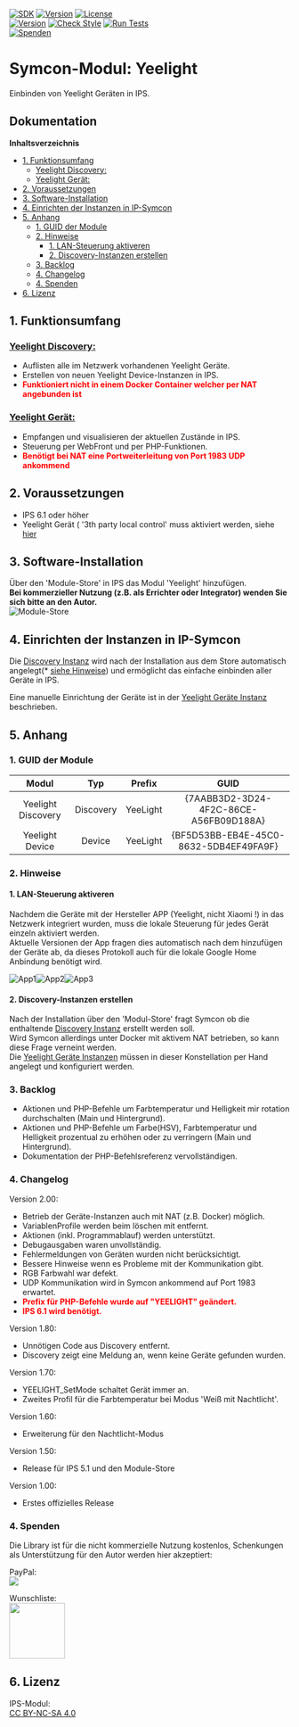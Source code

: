 [![SDK](https://img.shields.io/badge/Symcon-PHPModul-red.svg)](https://www.symcon.de/service/dokumentation/entwicklerbereich/sdk-tools/sdk-php/)
[![Version](https://img.shields.io/badge/Modul%20Version-2.00-blue.svg)](https://community.symcon.de/t/modul-xiaomi-yeelight-color-bulb/45887)
[![License](https://img.shields.io/badge/License-CC%20BY--NC--SA%204.0-green.svg)](https://creativecommons.org/licenses/by-nc-sa/4.0/)  
[![Version](https://img.shields.io/badge/Symcon%20Version-6.1%20%3E-green.svg)](https://www.symcon.de/service/dokumentation/installation/migrationen/v60-v61-q1-2022/)
[![Check Style](https://github.com/Nall-chan/Yeelight/workflows/Check%20Style/badge.svg)](https://github.com/Nall-chan/Yeelight/actions) [![Run Tests](https://github.com/Nall-chan/Yeelight/workflows/Run%20Tests/badge.svg)](https://github.com/Nall-chan/Yeelight/actions)  
[![Spenden](https://www.paypalobjects.com/de_DE/DE/i/btn/btn_donate_SM.gif)](#2-spenden)  

# Symcon-Modul: Yeelight <!-- omit in toc -->

Einbinden von Yeelight Geräten in IPS.  

## Dokumentation <!-- omit in toc -->

**Inhaltsverzeichnis**

- [1. Funktionsumfang](#1-funktionsumfang)
  - [Yeelight Discovery:](#yeelight-discovery)
  - [Yeelight Gerät:](#yeelight-gerät)
- [2. Voraussetzungen](#2-voraussetzungen)
- [3. Software-Installation](#3-software-installation)
- [4. Einrichten der Instanzen in IP-Symcon](#4-einrichten-der-instanzen-in-ip-symcon)
- [5. Anhang](#5-anhang)
  - [1. GUID der Module](#1-guid-der-module)
  - [2. Hinweise](#2-hinweise)
    - [1. LAN-Steuerung aktiveren](#1-lan-steuerung-aktiveren)
    - [2. Discovery-Instanzen erstellen](#2-discovery-instanzen-erstellen)
  - [3. Backlog](#3-backlog)
  - [4. Changelog](#4-changelog)
  - [4. Spenden](#4-spenden)
- [6. Lizenz](#6-lizenz)

## 1. Funktionsumfang


### [Yeelight Discovery:](YeelightDiscovery/)  

 - Auflisten alle im Netzwerk vorhandenen Yeelight Geräte.  
 - Erstellen von neuen Yeelight Device-Instanzen in IPS.  
 - <span style="color:red">**Funktioniert nicht in einem Docker Container welcher per NAT angebunden ist**</span>

### [Yeelight Gerät:](YeelightDevice/)  

 - Empfangen und visualisieren der aktuellen Zustände in IPS.  
 - Steuerung per WebFront und per PHP-Funktionen. 
 - <span style="color:red">**Benötigt bei NAT eine Portweiterleitung von Port 1983 UDP ankommend**</span> 

## 2. Voraussetzungen

 - IPS 6.1 oder höher  
 - Yeelight Gerät ( '3th party local control' muss aktiviert werden, siehe [hier](#1-lan-steuerung-aktiveren)   

## 3. Software-Installation

  Über den 'Module-Store' in IPS das Modul 'Yeelight' hinzufügen.  
   **Bei kommerzieller Nutzung (z.B. als Errichter oder Integrator) wenden Sie sich bitte an den Autor.**  
![Module-Store](imgs/install.png) 

## 4. Einrichten der Instanzen in IP-Symcon

Die [Discovery Instanz](YeelightDiscovery/) wird nach der Installation aus dem Store automatisch angelegt(* [siehe Hinweise](#2-discovery-instanzen-erstellen)) und ermöglicht das einfache einbinden aller Geräte in IPS.  

Eine manuelle Einrichtung der Geräte ist in der [Yeelight Geräte Instanz](YeelightDevice/) beschrieben.  

## 5. Anhang

###  1. GUID der Module

 
|       Modul        |    Typ    |  Prefix  |                  GUID                  |
| :----------------: | :-------: | :------: | :------------------------------------: |
| Yeelight Discovery | Discovery | YeeLight | {7AABB3D2-3D24-4F2C-86CE-A56FB09D188A} |
|  Yeelight Device   |  Device   | YeeLight | {BF5D53BB-EB4E-45C0-8632-5DB4EF49FA9F} |


### 2. Hinweise  

#### 1. LAN-Steuerung aktiveren  

Nachdem die Geräte mit der Hersteller APP (Yeelight, nicht Xiaomi !) in das Netzwerk integriert wurden, muss die lokale Steuerung für jedes Gerät einzeln aktiviert werden.  
Aktuelle Versionen der App fragen dies automatisch nach dem hinzufügen der Geräte ab, da dieses Protokoll auch für die lokale Google Home Anbindung benötigt wird.

![App1](imgs/app1.png)![App2](imgs/app2.png)![App3](imgs/app3.png)  

#### 2. Discovery-Instanzen erstellen  

Nach der Installation über den 'Modul-Store' fragt Symcon ob die enthaltende [Discovery Instanz](YeelightDiscovery/) erstellt werden soll.  
Wird Symcon allerdings unter Docker mit aktivem NAT betrieben, so kann diese Frage verneint werden.  
Die [Yeelight Geräte Instanzen](YeelightDevice/) müssen in dieser Konstellation per Hand angelegt und konfiguriert werden.  

### 3. Backlog

 - Aktionen und PHP-Befehle um Farbtemperatur und Helligkeit mir rotation durchschalten (Main und Hintergrund).  
 - Aktionen und PHP-Befehle um Farbe(HSV), Farbtemperatur und Helligkeit prozentual zu erhöhen oder zu verringern (Main und Hintergrund).  
 - Dokumentation der PHP-Befehlsreferenz vervollständigen.  

### 4. Changelog  

Version 2.00:
 - Betrieb der Geräte-Instanzen auch mit NAT (z.B. Docker) möglich.  
 - VariablenProfile werden beim löschen mit entfernt.  
 - Aktionen (inkl. Programmablauf) werden unterstützt.
 - Debugausgaben waren unvollständig.  
 - Fehlermeldungen von Geräten wurden nicht berücksichtigt.  
 - Bessere Hinweise wenn es Probleme mit der Kommunikation gibt.  
 - RGB Farbwahl war defekt.  
 - UDP Kommunikation wird in Symcon ankommend auf Port 1983 erwartet. 
 - <span style="color:red">**Prefix für PHP-Befehle wurde auf "YEELIGHT" geändert.**</span>  
 - <span style="color:red">**IPS 6.1 wird benötigt.**</span>  

Version 1.80:  
 - Unnötigen Code aus Discovery entfernt.  
 - Discovery zeigt eine Meldung an, wenn keine Geräte gefunden wurden.  
  
Version 1.70:  
 - YEELIGHT_SetMode schaltet Gerät immer an.  
 - Zweites Profil für die Farbtemperatur bei Modus 'Weiß mit Nachtlicht'.  

Version 1.60:  
 - Erweiterung für den Nachtlicht-Modus  

Version 1.50:  
 - Release für IPS 5.1 und den Module-Store  

Version 1.00:  
 - Erstes offizielles Release  

### 4. Spenden  
  
  Die Library ist für die nicht kommerzielle Nutzung kostenlos, Schenkungen als Unterstützung für den Autor werden hier akzeptiert:  

  PayPal:  
<a href="https://www.paypal.com/donate?hosted_button_id=G2SLW2MEMQZH2" target="_blank"><img src="https://www.paypalobjects.com/de_DE/DE/i/btn/btn_donate_LG.gif" border="0" /></a>  

  Wunschliste:  
<a href="https://www.amazon.de/hz/wishlist/ls/YU4AI9AQT9F?ref_=wl_share" target="_blank"><img src="https://upload.wikimedia.org/wikipedia/commons/4/4a/Amazon_icon.svg" border="0" width="100"/></a>  

## 6. Lizenz

  IPS-Modul:  
  [CC BY-NC-SA 4.0](https://creativecommons.org/licenses/by-nc-sa/4.0/)  
 
